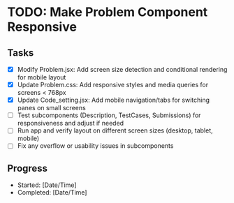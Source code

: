 # TODO: Make Problem Component Responsive

## Tasks
- [x] Modify Problem.jsx: Add screen size detection and conditional rendering for mobile layout
- [x] Update Problem.css: Add responsive styles and media queries for screens < 768px
- [x] Update Code_setting.jsx: Add mobile navigation/tabs for switching panes on small screens
- [ ] Test subcomponents (Description, TestCases, Submissions) for responsiveness and adjust if needed
- [ ] Run app and verify layout on different screen sizes (desktop, tablet, mobile)
- [ ] Fix any overflow or usability issues in subcomponents

## Progress
- Started: [Date/Time]
- Completed: [Date/Time]
